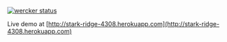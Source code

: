 [![wercker status](https://app.wercker.com/status/93bc100e35e67a323fe59b1cea93a5b7/s "wercker status")](https://app.wercker.com/project/bykey/93bc100e35e67a323fe59b1cea93a5b7)

Live demo at [http://stark-ridge-4308.herokuapp.com](http://stark-ridge-4308.herokuapp.com)
